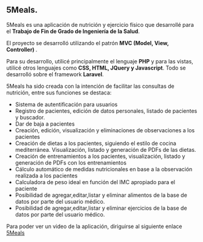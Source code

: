 ## 5Meals. 
5Meals es una aplicación de nutrición y ejercicio físico que desarrollé para el <b>Trabajo de Fin de Grado de Ingeniería de la Salud</b>. 

El proyecto se desarrolló utilizando el patrón <b>MVC (Model, View, Controller) </b>. 

Para su desarrollo, utilicé principalmente el lenguaje <b>PHP</b> y para las vistas, utilicé otros lenguajes como <b>CSS, HTML, JQuery y Javascript</b>. Todo se desarrolló sobre el framework <b>Laravel</b>. 

5Meals ha sido creada con la intención de facilitar las consultas de nutrición, entre sus funciones se destaca: 
- Sistema de autentificación para usuarios 
- Registro de pacientes, edición de datos personales, listado de pacientes y buscador. 
- Dar de baja a pacientes
- Creación, edición, visualización y eliminaciones de observaciones a los pacientes
- Creación de dietas a los pacientes, siguiendo el estilo de cocina mediterránea. Visualización, listado y generación de PDFs de las dietas. 
- Creación de entrenamientos a los pacientes, visualización, listado y generación de PDFs con los entrenamientos
- Cálculo automático de medidas nutricionales en base a la observación realizada a los pacientes
- Calculadora de peso ideal en función del IMC apropiado para el paciente 
- Posibilidad de agregar,editar,listar y eliminar alimentos de la base de datos por parte del usuario médico. 
- Posibilidad de agregar,editar,listar y eliminar ejercicios de la base de datos por parte del usuario médico.

Para poder ver un video de la aplicación, diriguirse al siguiente enlace <a href="https://www.youtube.com/watch?v=MPWTwEDYSYM&feature=youtu.be">5Meals</a>
